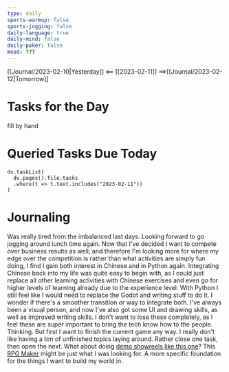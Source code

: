 ```yaml
---
type: daily
sports-warmup: false
sports-jogging: false
daily-language: true
daily-mind: false
daily-poker: false
mood: ???
---
```


[[Journal/2023-02-10|Yesterday]] <== [[2023-02-11]] ==>[[Journal/2023-02-12|Tomorrow]]


# Tasks for the Day

fill by hand


# Queried Tasks Due Today

```dataviewjs
dv.taskList(
  dv.pages().file.tasks
  .where(t => t.text.includes("2023-02-11"))
)
```



# Journaling
Was really tired from the imbalanced last days. Looking forward to go jogging around lunch time again.
Now that I've decided I want to compete over business results as well, and therefore I'm looking more for where my edge over the competition is rather than what activities are simply fun doing, I find I gain both interest in Chinese and in Python again. Integrating Chinese back into my life was quite easy to begin with, as I could just replace all other learning activities with Chinese exercises and even go for higher levels of learning already due to the experience level.
With Python I still feel like I would need to replace the Godot and writing stuff to do it. I wonder if there's a smoother transition or way to integrate both. I've always been a visual person, and now I've also got some UI and drawing skills, as well as improved writing skills. I don't want to lose these completely, as I feel these are super important to bring the tech know how to the people.
Thinking. But first I want to finish the current game any way. I really don't like having a ton of unfinished topics laying around. Rather close one task, then open the next.
What about doing [demo showreels like this one](https://www.youtube.com/watch?v=9kKp0oguzr8)?
This [RPG Maker](https://www.rpginabox.com/) might be just what I was looking for. A more specific foundation for the things I want to build my world in.